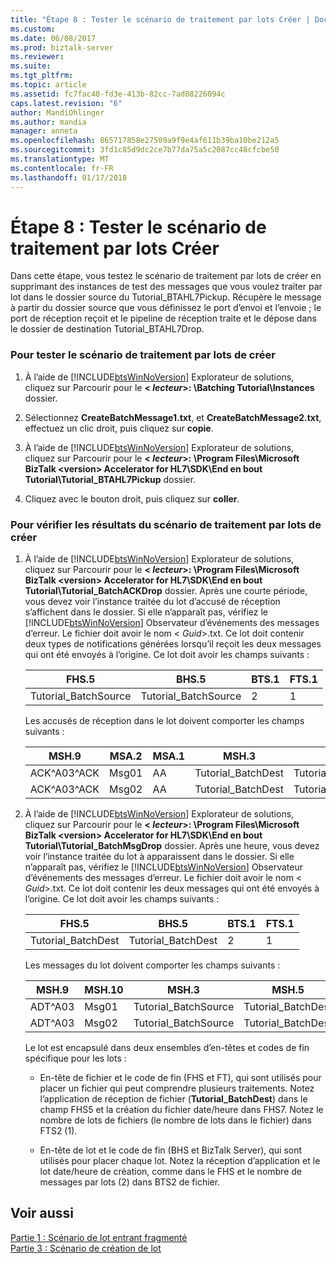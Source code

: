 ```yaml
---
title: "Étape 8 : Tester le scénario de traitement par lots Créer | Documents Microsoft"
ms.custom: 
ms.date: 06/08/2017
ms.prod: biztalk-server
ms.reviewer: 
ms.suite: 
ms.tgt_pltfrm: 
ms.topic: article
ms.assetid: fc7fac40-fd3e-413b-82cc-7ad08226094c
caps.latest.revision: "6"
author: MandiOhlinger
ms.author: mandia
manager: anneta
ms.openlocfilehash: 865717858e27509a9f9e4af611b39ba10be212a5
ms.sourcegitcommit: 3fd1c85d9dc2ce7b77da75a5c2087cc48cfcbe50
ms.translationtype: MT
ms.contentlocale: fr-FR
ms.lasthandoff: 01/17/2018
---
```

# <a name="step-8-test-the-create-batch-scenario"></a>Étape 8 : Tester le scénario de traitement par lots Créer
Dans cette étape, vous testez le scénario de traitement par lots de créer en supprimant des instances de test des messages que vous voulez traiter par lot dans le dossier source du Tutorial_BTAHL7Pickup. Récupère le message à partir du dossier source que vous définissez le port d’envoi et l’envoie ; le port de réception reçoit et le pipeline de réception traite et le dépose dans le dossier de destination Tutorial_BTAHL7Drop.  
  
### <a name="to-test-the-create-batch-scenario"></a>Pour tester le scénario de traitement par lots de créer  
  
1.  À l’aide de [!INCLUDE[btsWinNoVersion](../../includes/btswinnoversion-md.md)] Explorateur de solutions, cliquez sur Parcourir pour le  **\< *lecteur*\>: \Batching Tutorial\Instances** dossier.  
  
2.  Sélectionnez **CreateBatchMessage1.txt**, et **CreateBatchMessage2.txt**, effectuez un clic droit, puis cliquez sur **copie**.  
  
3.  À l’aide de [!INCLUDE[btsWinNoVersion](../../includes/btswinnoversion-md.md)] Explorateur de solutions, cliquez sur Parcourir pour le  **\< *lecteur*\>: \Program Files\Microsoft BizTalk \<version\> Accelerator for HL7\SDK\End en bout Tutorial\Tutorial_BTAHL7Pickup** dossier.  
  
4.  Cliquez avec le bouton droit, puis cliquez sur **coller**.  
  
### <a name="to-verify-the-results-of-the-create-batch-scenario"></a>Pour vérifier les résultats du scénario de traitement par lots de créer  
  
1.  À l’aide de [!INCLUDE[btsWinNoVersion](../../includes/btswinnoversion-md.md)] Explorateur de solutions, cliquez sur Parcourir pour le  **\< *lecteur*\>: \Program Files\Microsoft BizTalk \<version\> Accelerator for HL7\SDK\End en bout Tutorial\Tutorial_BatchACKDrop** dossier. Après une courte période, vous devez voir l’instance traitée du lot d’accusé de réception s’affichent dans le dossier. Si elle n’apparaît pas, vérifiez le [!INCLUDE[btsWinNoVersion](../../includes/btswinnoversion-md.md)] Observateur d’événements des messages d’erreur. Le fichier doit avoir le nom \< *Guid*\>.txt. Ce lot doit contenir deux types de notifications générées lorsqu’il reçoit les deux messages qui ont été envoyés à l’origine. Ce lot doit avoir les champs suivants :  
  
    |FHS.5|BHS.5|BTS.1|FTS.1|  
    |-----------|-----------|-----------|-----------|  
    |Tutorial_BatchSource|Tutorial_BatchSource|2|1|  
  
     Les accusés de réception dans le lot doivent comporter les champs suivants :  
  
    |MSH.9|MSA.2|MSA.1|MSH.3|MSH.5|  
    |-----------|-----------|-----------|-----------|-----------|  
    |ACK^A03^ACK|Msg01|AA|Tutorial_BatchDest|Tutorial_BatchSource|  
    |ACK^A03^ACK|Msg02|AA|Tutorial_BatchDest|Tutorial_BatchSource|  
  
2.  À l’aide de [!INCLUDE[btsWinNoVersion](../../includes/btswinnoversion-md.md)] Explorateur de solutions, cliquez sur Parcourir pour le  **\< *lecteur*\>: \Program Files\Microsoft BizTalk \<version\> Accelerator for HL7\SDK\End en bout Tutorial\Tutorial_BatchMsgDrop** dossier. Après une heure, vous devez voir l’instance traitée du lot à apparaissent dans le dossier. Si elle n’apparaît pas, vérifiez le [!INCLUDE[btsWinNoVersion](../../includes/btswinnoversion-md.md)] Observateur d’événements des messages d’erreur. Le fichier doit avoir le nom \< *Guid*\>.txt. Ce lot doit contenir les deux messages qui ont été envoyés à l’origine. Ce lot doit avoir les champs suivants :  
  
    |FHS.5|BHS.5|BTS.1|FTS.1|  
    |-----------|-----------|-----------|-----------|  
    |Tutorial_BatchDest|Tutorial_BatchDest|2|1|  
  
     Les messages du lot doivent comporter les champs suivants :  
  
    |MSH.9|MSH.10|MSH.3|MSH.5|  
    |-----------|------------|-----------|-----------|  
    |ADT^A03|Msg01|Tutorial_BatchSource|Tutorial_BatchDest|  
    |ADT^A03|Msg02|Tutorial_BatchSource|Tutorial_BatchDest|  
  
     Le lot est encapsulé dans deux ensembles d’en-têtes et codes de fin spécifique pour les lots :  
  
    -   En-tête de fichier et le code de fin (FHS et FT), qui sont utilisés pour placer un fichier qui peut comprendre plusieurs traitements. Notez l’application de réception de fichier (**Tutorial_BatchDest**) dans le champ FHS5 et la création du fichier date/heure dans FHS7. Notez le nombre de lots de fichiers (le nombre de lots dans le fichier) dans FTS2 (1).  
  
    -   En-tête de lot et le code de fin (BHS et BizTalk Server), qui sont utilisés pour placer chaque lot. Notez la réception d’application et le lot date/heure de création, comme dans le FHS et le nombre de messages par lots (2) dans BTS2 de fichier.  
  
## <a name="see-also"></a>Voir aussi  
 [Partie 1 : Scénario de lot entrant fragmenté](../../adapters-and-accelerators/accelerator-hl7/part-1-fragmented-inbound-batch-scenario.md)   
 [Partie 3 : Scénario de création de lot](../../adapters-and-accelerators/accelerator-hl7/part-3-create-batch-scenario.md)